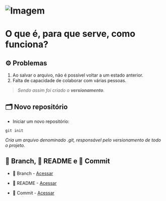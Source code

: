 # ![Imagem](https://hermes.dio.me/articles/cover/ecf835d6-0c4d-40b4-abb8-4ffb0ae8a475.png)

# O que é, para que serve, como funciona?

## ⚙️ Problemas

1. Ao salvar o arquivo, não é possível voltar a um estado anterior.
2. Falta de capacidade de colaborar com várias pessoas.

> *Sendo assim foi criado o __versionamento__.*

## 🗂️ Novo repositório

- Iniciar um novo repositório:

```
git init
```

*Cria um arquivo denominado .git, responsável pelo versionamento de todo o projeto.*

## 🌿 Branch, 📄 README e 💾 Commit

- 🌿 Branch - [Acessar](./BRANCH.md)

- 📄 README - [Acessar](./README.md)

- 💾 Commit - [Acessar](./COMMIT.md)


